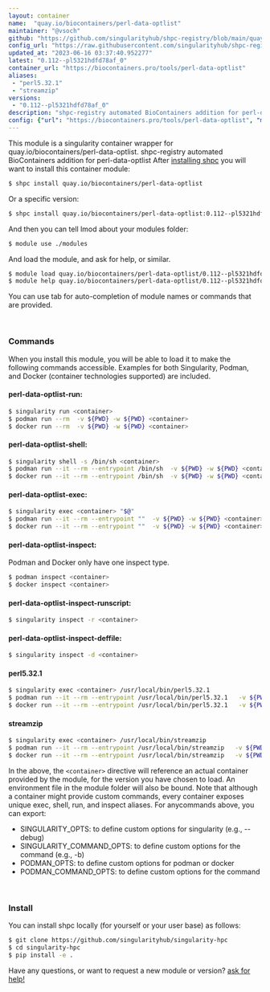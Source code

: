 ```yaml
---
layout: container
name:  "quay.io/biocontainers/perl-data-optlist"
maintainer: "@vsoch"
github: "https://github.com/singularityhub/shpc-registry/blob/main/quay.io/biocontainers/perl-data-optlist/container.yaml"
config_url: "https://raw.githubusercontent.com/singularityhub/shpc-registry/main/quay.io/biocontainers/perl-data-optlist/container.yaml"
updated_at: "2023-06-16 03:37:40.952277"
latest: "0.112--pl5321hdfd78af_0"
container_url: "https://biocontainers.pro/tools/perl-data-optlist"
aliases:
 - "perl5.32.1"
 - "streamzip"
versions:
 - "0.112--pl5321hdfd78af_0"
description: "shpc-registry automated BioContainers addition for perl-data-optlist"
config: {"url": "https://biocontainers.pro/tools/perl-data-optlist", "maintainer": "@vsoch", "description": "shpc-registry automated BioContainers addition for perl-data-optlist", "latest": {"0.112--pl5321hdfd78af_0": "sha256:25d0313e52dcdfb71b630248615a1fb1ba57d36faf3a2729c72e40a145f9cc1b"}, "tags": {"0.112--pl5321hdfd78af_0": "sha256:25d0313e52dcdfb71b630248615a1fb1ba57d36faf3a2729c72e40a145f9cc1b"}, "docker": "quay.io/biocontainers/perl-data-optlist", "aliases": {"perl5.32.1": "/usr/local/bin/perl5.32.1", "streamzip": "/usr/local/bin/streamzip"}}
---
```


This module is a singularity container wrapper for quay.io/biocontainers/perl-data-optlist.
shpc-registry automated BioContainers addition for perl-data-optlist
After [installing shpc](#install) you will want to install this container module:


```bash
$ shpc install quay.io/biocontainers/perl-data-optlist
```

Or a specific version:

```bash
$ shpc install quay.io/biocontainers/perl-data-optlist:0.112--pl5321hdfd78af_0
```

And then you can tell lmod about your modules folder:

```bash
$ module use ./modules
```

And load the module, and ask for help, or similar.

```bash
$ module load quay.io/biocontainers/perl-data-optlist/0.112--pl5321hdfd78af_0
$ module help quay.io/biocontainers/perl-data-optlist/0.112--pl5321hdfd78af_0
```

You can use tab for auto-completion of module names or commands that are provided.

<br>

### Commands

When you install this module, you will be able to load it to make the following commands accessible.
Examples for both Singularity, Podman, and Docker (container technologies supported) are included.

#### perl-data-optlist-run:

```bash
$ singularity run <container>
$ podman run --rm  -v ${PWD} -w ${PWD} <container>
$ docker run --rm  -v ${PWD} -w ${PWD} <container>
```

#### perl-data-optlist-shell:

```bash
$ singularity shell -s /bin/sh <container>
$ podman run --it --rm --entrypoint /bin/sh  -v ${PWD} -w ${PWD} <container>
$ docker run --it --rm --entrypoint /bin/sh  -v ${PWD} -w ${PWD} <container>
```

#### perl-data-optlist-exec:

```bash
$ singularity exec <container> "$@"
$ podman run --it --rm --entrypoint ""  -v ${PWD} -w ${PWD} <container> "$@"
$ docker run --it --rm --entrypoint ""  -v ${PWD} -w ${PWD} <container> "$@"
```

#### perl-data-optlist-inspect:

Podman and Docker only have one inspect type.

```bash
$ podman inspect <container>
$ docker inspect <container>
```

#### perl-data-optlist-inspect-runscript:

```bash
$ singularity inspect -r <container>
```

#### perl-data-optlist-inspect-deffile:

```bash
$ singularity inspect -d <container>
```


#### perl5.32.1

```bash
$ singularity exec <container> /usr/local/bin/perl5.32.1
$ podman run --it --rm --entrypoint /usr/local/bin/perl5.32.1   -v ${PWD} -w ${PWD} <container> -c " $@"
$ docker run --it --rm --entrypoint /usr/local/bin/perl5.32.1   -v ${PWD} -w ${PWD} <container> -c " $@"
```


#### streamzip

```bash
$ singularity exec <container> /usr/local/bin/streamzip
$ podman run --it --rm --entrypoint /usr/local/bin/streamzip   -v ${PWD} -w ${PWD} <container> -c " $@"
$ docker run --it --rm --entrypoint /usr/local/bin/streamzip   -v ${PWD} -w ${PWD} <container> -c " $@"
```



In the above, the `<container>` directive will reference an actual container provided
by the module, for the version you have chosen to load. An environment file in the
module folder will also be bound. Note that although a container
might provide custom commands, every container exposes unique exec, shell, run, and
inspect aliases. For anycommands above, you can export:

 - SINGULARITY_OPTS: to define custom options for singularity (e.g., --debug)
 - SINGULARITY_COMMAND_OPTS: to define custom options for the command (e.g., -b)
 - PODMAN_OPTS: to define custom options for podman or docker
 - PODMAN_COMMAND_OPTS: to define custom options for the command

<br>

### Install

You can install shpc locally (for yourself or your user base) as follows:

```bash
$ git clone https://github.com/singularityhub/singularity-hpc
$ cd singularity-hpc
$ pip install -e .
```

Have any questions, or want to request a new module or version? [ask for help!](https://github.com/singularityhub/singularity-hpc/issues)